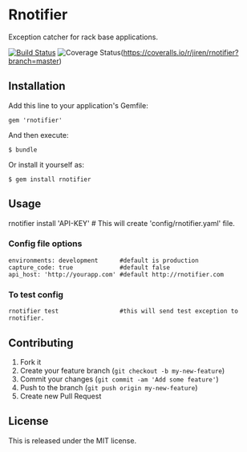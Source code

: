# Rnotifier

Exception catcher for rack base applications.

[![Build Status](https://travis-ci.org/jiren/rnotifier.png?branch=master)](https://travis-ci.org/jiren/rnotifier) ![Coverage Status](https://coveralls.io/repos/jiren/rnotifier/badge.png?branch=master)(https://coveralls.io/r/jiren/rnotifier?branch=master)

## Installation

Add this line to your application's Gemfile:

    gem 'rnotifier'

And then execute:

    $ bundle

Or install it yourself as:

    $ gem install rnotifier

## Usage

rnotifier install 'API-KEY'  # This will create 'config/rnotifier.yaml' file.

### Config file options

    environments: development      #default is production
    capture_code: true             #default false
    api_host: 'http://yourapp.com' #default http://rnotifier.com

### To test config

    rnotifier test                 #this will send test exception to rnotifier.

## Contributing

1. Fork it
2. Create your feature branch (`git checkout -b my-new-feature`)
3. Commit your changes (`git commit -am 'Add some feature'`)
4. Push to the branch (`git push origin my-new-feature`)
5. Create new Pull Request

License
-------
This is released under the MIT license.
